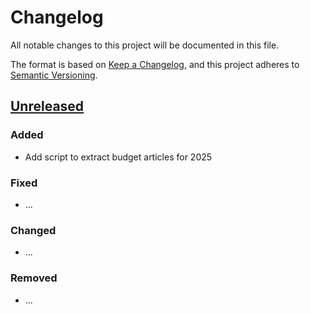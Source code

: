 <!-- markdownlint-disable MD024 -->
# Changelog

All notable changes to this project will be documented in this file.

The format is based on [Keep a Changelog](https://keepachangelog.com/en/1.1.0/),
and this project adheres to [Semantic Versioning](https://semver.org/spec/v2.0.0.html).

## [Unreleased]

### Added

- Add script to extract budget articles for 2025

### Fixed

- ...

### Changed

- ...

### Removed

- ...


[Unreleased]: https://github.com/gituzh/budget-am/HEAD